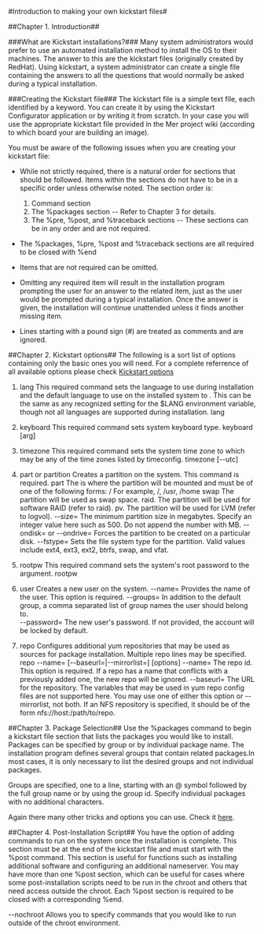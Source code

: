 #Introduction to making your own kickstart files#

##Chapter 1. Introduction##

###What are Kickstart installations?###
Many system administrators would prefer to use an automated installation method to install the OS to their machines. The answer to this are the kickstart files (originally created by RedHat). Using kickstart, a system administrator can create a single file containing the answers to all the questions that would normally be asked during a typical installation.

###Creating the Kickstart file###
The kickstart file is a simple text file, each identified by a keyword. You can create it by using the Kickstart Configurator application or by writing it from scratch. In your case you will use the appropriate kickstart file provided in the Mer project wiki (according to which board your are building an image).

You must be aware of the following issues when you are creating your kickstart file:

* While not strictly required, there is a natural order for sections that should be followed. Items within the sections do not have to be in a specific order unless otherwise noted. The section order is:

    1. Command section
    2. The %packages section -- Refer to Chapter 3 for details.
    3. The %pre, %post, and %traceback sections -- These sections can be in any order and are not required.
* The %packages, %pre, %post and %traceback sections are all required to be closed with %end
* Items that are not required can be omitted.
* Omitting any required item will result in the installation program prompting the user for an answer to the related item, just as the user would be prompted during a typical installation. Once the answer is given, the installation will continue unattended unless it finds another missing item.
* Lines starting with a pound sign (#) are treated as comments and are ignored.

##Chapter 2. Kickstart options##
The following is a sort list of options containing only the basic ones you will need. For a complete referrence of all available options please check [Kickstart options](https://fedoraproject.org/wiki/Anaconda/Kickstart#)

1. lang
This required command sets the language to use during installation and the default language to use on the installed system to <id>. This can be the same as any recognized setting for the $LANG environment variable, though not all languages are supported during installation.
lang <id>

2. keyboard
This required command sets system keyboard type.
keyboard [arg]

3. timezone
This required command sets the system time zone to <timezone> which may be any of the time zones listed by timeconfig. 
timezone [--utc] <timezone> 

4. part or partition 
Creates a partition on the system. This command is required. 
part <mntpoint>
The <mntpoint> is where the partition will be mounted and must be of one of the following forms:
    /<path> 
        For example, /, /usr, /home 
    swap 
        The partition will be used as swap space. 
    raid.<id> 
        The partition will be used for software RAID (refer to raid). 
    pv.<id> 
        The partition will be used for LVM (refer to logvol). 
--size=
    The minimum partition size in megabytes. Specify an integer value here such as 500. Do not append the number with MB. 
--ondisk= or --ondrive=
    Forces the partition to be created on a particular disk.
--fstype=
    Sets the file system type for the partition. Valid values include ext4, ext3, ext2, btrfs, swap, and vfat. 

5. rootpw
This required command sets the system's root password to the <password> argument. 
rootpw <password>

6. user
Creates a new user on the system. 
--name=
    Provides the name of the user. This option is required.
--groups=
    In addition to the default group, a comma separated list of group names the user should belong to.  
--password=
    The new user's password. If not provided, the account will be locked by default.

7. repo
Configures additional yum repositories that may be used as sources for package installation. Multiple repo lines may be specified.
repo --name=<name> [--baseurl=<url>|--mirrorlist=<url>] [options] 
--name=
    The repo id. This option is required. If a repo has a name that conflicts with a previously added one, the new repo will be ignored. 
--baseurl=
    The URL for the repository. The variables that may be used in yum repo config files are not supported here. You may use one of either this option or --mirrorlist, not both. If an NFS repository is specified, it should be of the form nfs://host:/path/to/repo.

##Chapter 3. Package  Selection##
Use the %packages command to begin a kickstart file section that lists the packages you would like to install.
Packages can be specified by group or by individual package name. The installation program defines several groups that contain related packages.In most cases, it is only necessary to list the desired groups and not individual packages.

Groups are specified, one to a line, starting with an @ symbol followed by the full group name or by using the group id. Specify individual packages with no additional characters.

Again there many other tricks and options you can use. Check it [here](https://fedoraproject.org/wiki/Anaconda/Kickstart).


##Chapter 4. Post-Installation Script##
You have the option of adding commands to run on the system once the installation is complete. This section must be at the end of the kickstart file and must start with the %post command. This section is useful for functions such as installing additional software and configuring an additional nameserver.
You may have more than one %post section, which can be useful for cases where some post-installation scripts need to be run in the chroot and others that need access outside the chroot.
Each %post section is required to be closed with a corresponding %end. 

--nochroot 
    Allows you to specify commands that you would like to run outside of the chroot environment. 



